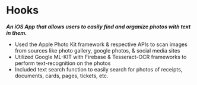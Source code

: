 # Hooks

***An iOS App that allows users to easily find and organize photos with text in them.***
- Used the Apple Photo Kit framework & respective APIs to scan images from sources like photo gallery, google photos, & social media sites
- Utilized Google ML-KIT with Firebase & Tesseract-OCR frameworks to perform text-recognition on the photos
- Included text search function to easily search for photos of receipts, documents, cards, pages, tickets, etc.
